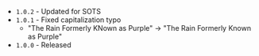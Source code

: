 * `1.0.2` - Updated for SOTS
* `1.0.1` - Fixed capitalization typo
  * "The Rain Formerly KNown as Purple" -> "The Rain Formerly Known as Purple"
* `1.0.0` - Released
